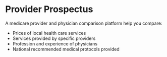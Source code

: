 # Provider Prospectus
A medicare provider and physician comparison platform help you compare:
- Prices of local health care services
- Services provided by specific providers
- Profession and experience of physicians
- National recommended medical protocols provided
